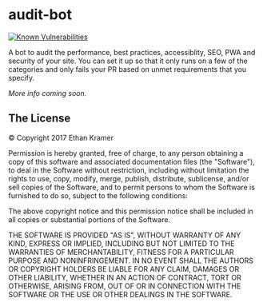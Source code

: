 # audit-bot
                
[![Known Vulnerabilities](https://snyk.io/test/github/ekdevdes/audit-bot/badge.svg?style=flat-square&targetFile=package.json)](https://snyk.io/test/github/ekdevdes/audit-bot?targetFile=package.json)

A bot to audit the performance, best practices, accessiblity, SEO, PWA and security of your site. You can set it up so that it only runs on a few of the categories and only fails your PR based on unmet requirements that you specify. 

_More info coming soon._

## The License

&copy; Copyright 2017 Ethan Kramer

Permission is hereby granted, free of charge, to any person obtaining a copy of this software and associated documentation files (the "Software"), to deal in the Software without restriction, including without limitation the rights to use, copy, modify, merge, publish, distribute, sublicense, and/or sell copies of the Software, and to permit persons to whom the Software is furnished to do so, subject to the following conditions:

The above copyright notice and this permission notice shall be included in all copies or substantial portions of the Software.

THE SOFTWARE IS PROVIDED "AS IS", WITHOUT WARRANTY OF ANY KIND, EXPRESS OR IMPLIED, INCLUDING BUT NOT LIMITED TO THE WARRANTIES OF MERCHANTABILITY, FITNESS FOR A PARTICULAR PURPOSE AND NONINFRINGEMENT. IN NO EVENT SHALL THE AUTHORS OR COPYRIGHT HOLDERS BE LIABLE FOR ANY CLAIM, DAMAGES OR OTHER LIABILITY, WHETHER IN AN ACTION OF CONTRACT, TORT OR OTHERWISE, ARISING FROM, OUT OF OR IN CONNECTION WITH THE SOFTWARE OR THE USE OR OTHER DEALINGS IN THE SOFTWARE.

